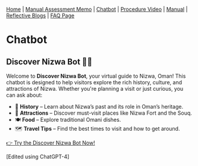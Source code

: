[Home](index.md) | [Manual Assessment Memo](manual_assessment_memo.md) | [Chatbot](chatbot.md) | [Procedure Video](procedure_video.md) | [Manual](manual.md) | [Reflective Blogs](reflective_blogs.md) | [FAQ Page](FAQ_Page.md) 

# Chatbot

## Discover Nizwa Bot 🤖🏰  

Welcome to **Discover Nizwa Bot**, your virtual guide to Nizwa, Oman! This chatbot is designed to help visitors explore the rich history, culture, and attractions of Nizwa. Whether you're planning a visit or just curious, you can ask about:  

- 📜 **History** – Learn about Nizwa’s past and its role in Oman’s heritage.  
- 🏰 **Attractions** – Discover must-visit places like Nizwa Fort and the Souq.  
- 🍽️ **Food** – Explore traditional Omani dishes.  
- 🗺️ **Travel Tips** – Find the best times to visit and how to get around.  

[👉 Try the Discover Nizwa Bot Now!](https://box.boodle.ai/a/@nizwaguide)

[Edited using ChatGPT-4]

